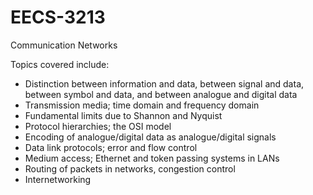 # EECS-3213
Communication Networks


Topics covered include:

* Distinction between information and data, between signal and data, between symbol and data, and between analogue and digital data
* Transmission media; time domain and frequency domain
* Fundamental limits due to Shannon and Nyquist
* Protocol hierarchies; the OSI model
* Encoding of analogue/digital data as analogue/digital signals
* Data link protocols; error and flow control
* Medium access; Ethernet and token passing systems in LANs
* Routing of packets in networks, congestion control
* Internetworking 

